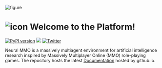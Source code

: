 ![figure](https://neuralmmo.github.io/_static/banner.jpg)

# ![icon](https://neuralmmo.github.io/_build/html/_images/icon.png) Welcome to the Platform!

[![PyPI version](https://badge.fury.io/py/nmmo.svg)](https://badge.fury.io/py/nmmo)
[![](https://dcbadge.vercel.app/api/server/BkMmFUC?style=plastic)](https://discord.gg/BkMmFUC)
[![Twitter](https://img.shields.io/twitter/url/https/twitter.com/cloudposse.svg?style=social&label=Follow%20%40jsuarez5341)](https://twitter.com/jsuarez5341)

Neural MMO is a massively multiagent environment for artificial intelligence research inspired by Massively Multiplayer Online (MMO) role-playing games. The repository hosts the latest [Documentation](https://neuralmmo.github.io "Neural MMO Documentation") hosted by github.io.
